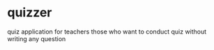 # quizzer
quiz application for teachers those who want to conduct quiz without writing any question
